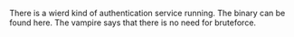 There is a wierd kind of authentication service running.
The binary can be found here. The vampire says that there is no need for bruteforce.